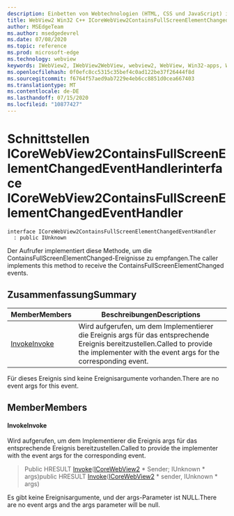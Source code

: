 ```yaml
---
description: Einbetten von Webtechnologien (HTML, CSS und JavaScript) in ihre systemeigenen Anwendungen mit dem Microsoft Edge WebView2-Steuerelement
title: WebView2 Win32 C++ ICoreWebView2ContainsFullScreenElementChangedEventHandler
author: MSEdgeTeam
ms.author: msedgedevrel
ms.date: 07/08/2020
ms.topic: reference
ms.prod: microsoft-edge
ms.technology: webview
keywords: IWebView2, IWebView2WebView, webview2, WebView, Win32-apps, Win32, Edge, ICoreWebView2, ICoreWebView2Controller, Browser-Steuerelement, Edge-HTML, ICoreWebView2ContainsFullScreenElementChangedEventHandler
ms.openlocfilehash: 0f0efc8cc5315c35bef4c0ad122be37f26444f8d
ms.sourcegitcommit: f6764f57aed9ab7229e4eb6cc8851d0cea667403
ms.translationtype: MT
ms.contentlocale: de-DE
ms.lasthandoff: 07/15/2020
ms.locfileid: "10877427"
---
```

# <span data-ttu-id="0efc5-104">Schnittstellen ICoreWebView2ContainsFullScreenElementChangedEventHandler</span><span class="sxs-lookup"><span data-stu-id="0efc5-104">interface ICoreWebView2ContainsFullScreenElementChangedEventHandler</span></span> 

```
interface ICoreWebView2ContainsFullScreenElementChangedEventHandler
  : public IUnknown
```

<span data-ttu-id="0efc5-105">Der Aufrufer implementiert diese Methode, um die ContainsFullScreenElementChanged-Ereignisse zu empfangen.</span><span class="sxs-lookup"><span data-stu-id="0efc5-105">The caller implements this method to receive the ContainsFullScreenElementChanged events.</span></span>

## <span data-ttu-id="0efc5-106">Zusammenfassung</span><span class="sxs-lookup"><span data-stu-id="0efc5-106">Summary</span></span>

 <span data-ttu-id="0efc5-107">Member</span><span class="sxs-lookup"><span data-stu-id="0efc5-107">Members</span></span>                        | <span data-ttu-id="0efc5-108">Beschreibungen</span><span class="sxs-lookup"><span data-stu-id="0efc5-108">Descriptions</span></span>
--------------------------------|---------------------------------------------
[<span data-ttu-id="0efc5-109">Invoke</span><span class="sxs-lookup"><span data-stu-id="0efc5-109">Invoke</span></span>](#invoke) | <span data-ttu-id="0efc5-110">Wird aufgerufen, um dem Implementierer die Ereignis args für das entsprechende Ereignis bereitzustellen.</span><span class="sxs-lookup"><span data-stu-id="0efc5-110">Called to provide the implementer with the event args for the corresponding event.</span></span>

<span data-ttu-id="0efc5-111">Für dieses Ereignis sind keine Ereignisargumente vorhanden.</span><span class="sxs-lookup"><span data-stu-id="0efc5-111">There are no event args for this event.</span></span>

## <span data-ttu-id="0efc5-112">Member</span><span class="sxs-lookup"><span data-stu-id="0efc5-112">Members</span></span>

#### <span data-ttu-id="0efc5-113">Invoke</span><span class="sxs-lookup"><span data-stu-id="0efc5-113">Invoke</span></span> 

<span data-ttu-id="0efc5-114">Wird aufgerufen, um dem Implementierer die Ereignis args für das entsprechende Ereignis bereitzustellen.</span><span class="sxs-lookup"><span data-stu-id="0efc5-114">Called to provide the implementer with the event args for the corresponding event.</span></span>

> <span data-ttu-id="0efc5-115">Public HRESULT [Invoke](#invoke)([ICoreWebView2](icorewebview2.md) \* Sender; IUnknown \* args)</span><span class="sxs-lookup"><span data-stu-id="0efc5-115">public HRESULT [Invoke](#invoke)([ICoreWebView2](icorewebview2.md) \* sender, IUnknown \* args)</span></span>

<span data-ttu-id="0efc5-116">Es gibt keine Ereignisargumente, und der args-Parameter ist NULL.</span><span class="sxs-lookup"><span data-stu-id="0efc5-116">There are no event args and the args parameter will be null.</span></span>

